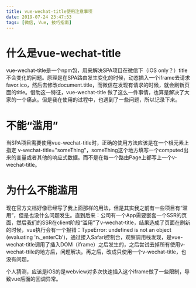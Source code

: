 ```yaml
---
title: vue-wechat-title使用注意事项
date: 2019-07-24 23:47:53
tags: [微信, Vue, 技巧指南]
---
```

# 什么是vue-wechat-title
vue-wechat-title是一个npm包，用来解决SPA项目在微信下（iOS only？）title不会变化的问题。原理是在SPA路由发生变化的时候，动态插入一个iframe去请求favor.ico，然后去修改document.title，而微信在发现有请求的时候，就会刷新页面的title。借助这一特征，vue-wechat-title 做了这么一件事情，也算是解决了大家的一个痛点。但是我在使用的过程中，也遇到了一些问题，所以记录下来。

# 不能“滥用”
当SPA项目需要使用vue-wechat-title时，正确的使用方法应该是在一个根元素上指定 v-wechat-title="someThing"，someThing这个地方填写一个computed出来的变量或者其他的响应式数据。而不是在每一个路由Page上都写上一个v-wechat-title。

# 为什么不能滥用
现在官方文档好像已经写了我上面那样的用法，但是其实我之前有一些项目有“滥用”，但是也没什么问题发生。直到后来：公司有一个App需要嵌套一个SSR的页面，然后我们的SSR在client阶段“滥用”了v-wechat-title，结果造成了页面在刷新的时候，vue执行会有一个报错：TypeError: undefined is not an object (evaluating 'n._enterCb')，通过接入Safari控制台，观察调用栈发现，是vue-wechat-title调用了插入DOM（iframe）之后发生的，之后尝试去掉所有使用v-wechat-ttile的地方后，问题解决。再之后，改成只使用一个v-wechat-title，也没有问题。

个人猜测，应该是iOS的是webview对多次快速插入这个iframe做了一些限制，导致vue后面的回调异常。
